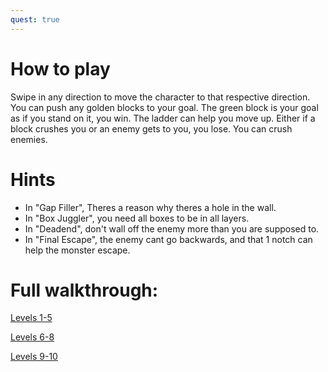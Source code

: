```yaml
---
quest: true
---
```

# How to play
Swipe in any direction to move the character to that respective direction.
You can push any golden blocks to your goal.
The green block is your goal as if you stand on it, you win.
The ladder can help you move up.
Either if a block crushes you or an enemy gets to you, you lose.
You can crush enemies.
# Hints
* In "Gap Filler", Theres a reason why theres a hole in the wall.
* In "Box Juggler", you need all boxes to be in all layers.
* In "Deadend", don't wall off the enemy more than you are supposed to.
* In "Final Escape", the enemy cant go backwards, and that 1 notch can help the monster escape.

# Full walkthrough: 
[Levels 1-5](https://youtu.be/OB2i3_NOIpA)

[Levels 6-8](https://youtu.be/OvCblZoIxjg)

[Levels 9-10](https://youtu.be/jwi4OFsGAOU)